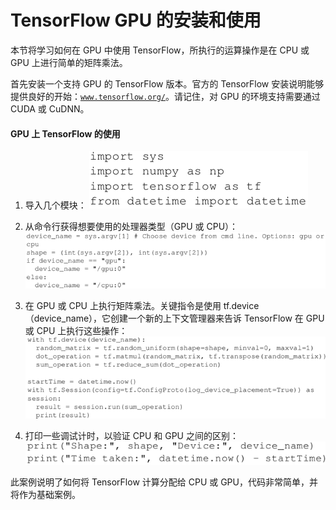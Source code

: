 # TensorFlow GPU 的安装和使用

本节将学习如何在 GPU 中使用 TensorFlow，所执行的运算操作是在 CPU 或 GPU 上进行简单的矩阵乘法。

首先安装一个支持 GPU 的 TensorFlow 版本。官方的 TensorFlow 安装说明能够提供良好的开始：[`www.tensorflow.org/`](https://www.tensorflow.org/)。请记住，对 GPU 的环境支持需要通过 CUDA 或 CuDNN。

#### GPU 上 TensorFlow 的使用

1.  导入几个模块：
    ![](img/deffe1dbb667969af5a6fff973d6da68.jpg)

2.  从命令行获得想要使用的处理器类型（GPU 或 CPU）：
    ![](img/379efc934edd425e32f484f6baa6d94b.jpg)

3.  在 GPU 或 CPU 上执行矩阵乘法。关键指令是使用 tf.device（device_name），它创建一个新的上下文管理器来告诉 TensorFlow 在 GPU 或 CPU 上执行这些操作：
    ![](img/82aa691ac254f0b64727912e85cf46e7.jpg)

4.  打印一些调试计时，以验证 CPU 和 GPU 之间的区别：
    ![](img/411c3da0f9e9ef6145aedf0f9bcddeba.jpg)

此案例说明了如何将 TensorFlow 计算分配给 CPU 或 GPU，代码非常简单，并将作为基础案例。